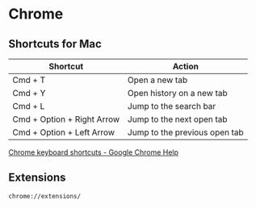 # Chrome

## Shortcuts for Mac

| Shortcut                   | Action                        |
| -------------------------- | ----------------------------- |
| Cmd + T                    | Open a new tab                |
| Cmd + Y                    | Open history on a new tab     |
| Cmd + L                    | Jump to the search bar        |
| Cmd + Option + Right Arrow | Jump to the next open tab     |
| Cmd + Option + Left Arrow  | Jump to the previous open tab |

[Chrome keyboard shortcuts - Google Chrome Help](https://support.google.com/chrome/answer/157179?hl=en)

## Extensions

`chrome://extensions/`

